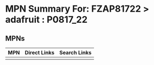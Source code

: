 



# MPN Summary For: FZAP81722 > adafruit : P0817_22

## MPNs
  

|MPN|Direct Links|Search Links|
| :--- | :--- | :--- |
||||
